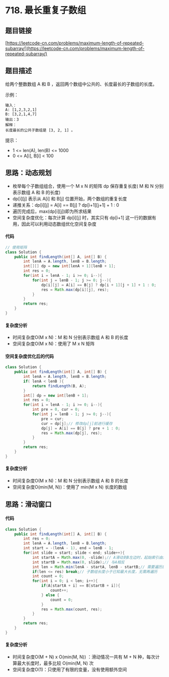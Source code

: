 # 718. 最长重复子数组
## 题目链接
[https://leetcode-cn.com/problems/maximum-length-of-repeated-subarray/](https://leetcode-cn.com/problems/maximum-length-of-repeated-subarray/)

## 题目描述
给两个整数数组 A 和 B ，返回两个数组中公共的、长度最长的子数组的长度。

示例：
```
输入：
A: [1,2,3,2,1]
B: [3,2,1,4,7]
输出：3
解释：
长度最长的公共子数组是 [3, 2, 1] 。
```

提示：
 - 1 <= len(A), len(B) <= 1000
 - 0 <= A[i], B[i] < 100

## 思路：动态规划
 - 枚举每个子数组组合，使用一个 M x N 的矩阵 dp 保存重复长度( M 和 N 分别表示数组 A 和 B 的长度)
 - dp[i][j] 表示从 A[i] 和 B[j] 位置开始，两个数组的重复长度
 - 递推关系：dp[i][j] = A[i] == B[j] ? dp[i+1][j+1] + 1 : 0
 - 遍历完成后，max(dp[i][j])即为所求结果
 - 空间复杂度优化：每次计算 dp[i][j] 时，其实只有 dp[i+1] 这一行的数据有用，因此可以利用动态数组优化空间复杂度

#### 代码
```java
// 使用矩阵
class Solution {
    public int findLength(int[] A, int[] B) {
        int lenA = A.length, lenB = B.length;
        int[][] dp = new int[lenA + 1][lenB + 1];
        int res = 0;
        for(int i = lenA - 1; i >= 0; i--){
            for(int j = lenB - 1; j >= 0; j--){
                dp[i][j] = A[i] == B[j] ? dp[i + 1][j + 1] + 1 : 0;
                res = Math.max(dp[i][j], res); 
            }
        }
        return res;
    }
}
```

#### 复杂度分析
 - 时间复杂度O(M x N)：M 和 N 分别表示数组 A 和 B 的长度
 - 空间复杂度O(M x N)：使用了 M x N 矩阵

#### 空间复杂度优化后的代码
```java
class Solution {
    public int findLength(int[] A, int[] B) {
        int lenA = A.length, lenB = B.length;
        if( lenA < lenB ){
            return findLength(B, A);
        }
        int[] dp = new int[lenB + 1];
        int res = 0;
        for(int i = lenA - 1; i >= 0; i--){
            int pre = 0, cur = 0;
            for(int j = lenB - 1; j >= 0; j--){
                pre = cur;
                cur = dp[j];// 修改dp[j]前进行缓存
                dp[j] = A[i] == B[j] ? pre + 1 : 0;
                res = Math.max(dp[j], res); 
            }
        }
        return res;
    }
}
```
#### 复杂度分析
 - 时间复杂度O(M x N)：M 和 N 分别表示数组 A 和 B 的长度
 - 空间复杂度O(min(M, N))：使用了 min(M x N) 长度的数组

## 思路：滑动窗口
#### 代码
```java
class Solution {
    public int findLength(int[] A, int[] B) {
        int res = 0;
        int lenA = A.length, lenB = B.length;
        int start = -(lenA - 1), end = lenB - 1;
        for(int slide = start; slide < end; slide++){
            int startA = Math.max(0, -slide);// A滑动到B左边时，起始索引由滑动步数决定，在右边起始索引则为0
            int startB = Math.max(0, slide);// 与A相反
            int len = Math.min(lenA - startA, lenB - startB;// 需要遍历的长度
            if(len <= res) break;// 子数组长度小于已知最大长度，无需再遍历
            int count = 0;
            for(int i = 0; i < len; i++){
                if(A[startA + i] == B[startB + i]){
                    count++;
                } else {
                    count = 0;
                }
                res = Math.max(count, res);
            }
        }
        return res;
    }
}
```
#### 复杂度分析
 - 时间复杂度O(M + N) x O(min(M, N)) ：滑动情况一共有 M + N 种，每次计算最大长度时，最多比较 O(min(M, N) 次
 - 空间复杂度O(1)：只使用了有限的变量，没有使用额外空间